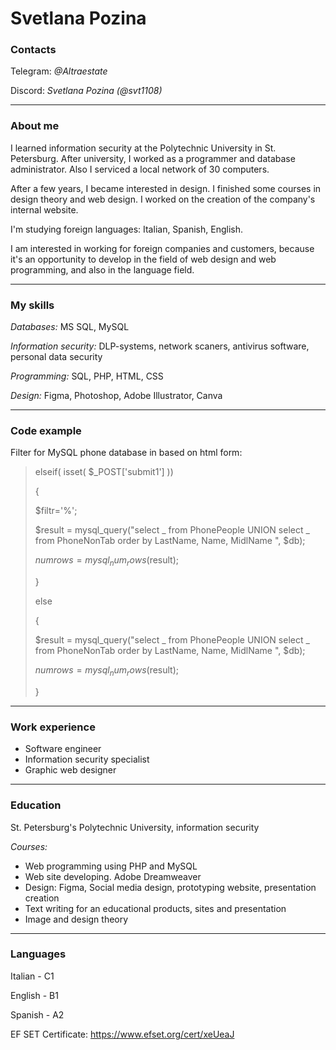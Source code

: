 # Svetlana Pozina

### **Contacts**

Telegram: _@Altraestate_

Discord: _Svetlana Pozina (@svt1108)_

---

### **About me**

I learned information security at the Polytechnic University in St. Petersburg. After university, I worked as a programmer and database administrator. Also I serviced a local network of 30 computers.

After a few years, I became interested in design. I finished some courses in design theory and web design. I worked on the creation of the company's internal website.

I'm studying foreign languages: Italian, Spanish, English.

I am interested in working for foreign companies and customers, because it's an opportunity to develop in the field of web design and web programming, and also in the language field.

---

### **My skills**

_Databases:_ MS SQL, MySQL

_Information security:_ DLP-systems, network scaners, antivirus software, personal data security

_Programming:_ SQL, PHP, HTML, CSS

_Design:_ Figma, Photoshop, Adobe Illustrator, Canva

---

### **Code example**

Filter for MySQL phone database in based on html form:

> elseif( isset( $\_POST['submit1'] ))
>
> {
>
> $filtr='%';
>
> $result = mysql_query("select _ from PhonePeople UNION select _ from PhoneNonTab order by LastName, Name, MidlName ", $db);
>
> $numrows = mysql_num_rows($result);
>
> }
>
> else
>
> {
>
> $result = mysql_query("select _ from PhonePeople UNION select _ from PhoneNonTab order by LastName, Name, MidlName ", $db);
>
> $numrows = mysql_num_rows($result);
>
> }

---

### **Work experience**

- Software engineer
- Information security specialist
- Graphic web designer

---

### **Education**

St. Petersburg's Polytechnic University, information security

_Courses:_

- Web programming using PHP and MySQL
- Web site developing. Adobe Dreamweaver
- Design: Figma, Social media design, prototyping website, presentation creation
- Text writing for an educational products, sites and presentation
- Image and design theory

---

### **Languages**

Italian - C1

English - B1

Spanish - A2

EF SET Certificate: https://www.efset.org/cert/xeUeaJ
